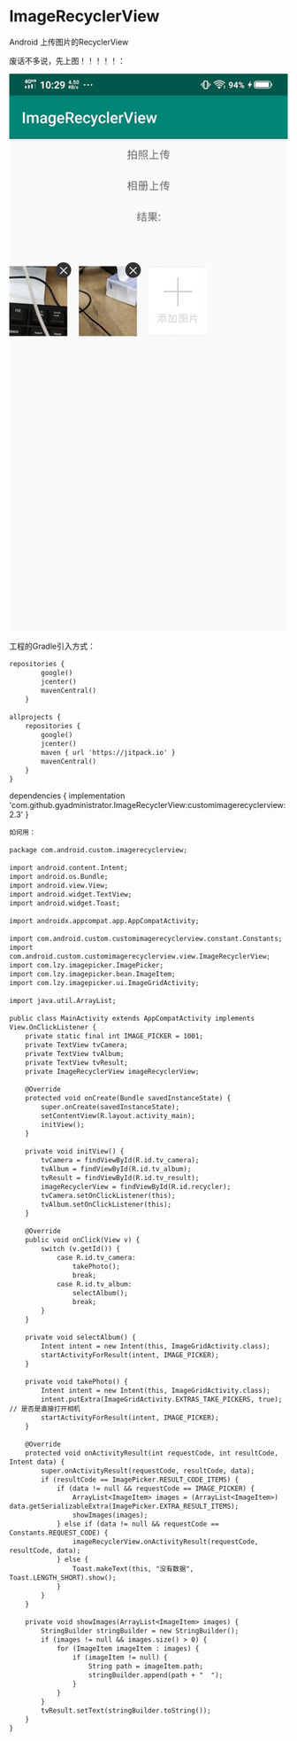 # ImageRecyclerView
Android 上传图片的RecyclerView

废话不多说，先上图！！！！！：

![image](https://github.com/gyadministrator/ImageRecyclerView/blob/master/images/spot.jpg)

工程的Gradle引入方式：

    repositories {
            google()
            jcenter()
            mavenCentral()
        }

    allprojects {
        repositories {
            google()
            jcenter()
            maven { url 'https://jitpack.io' }
            mavenCentral()
        }
    }

  dependencies {
		    implementation 'com.github.gyadministrator.ImageRecyclerView:customimagerecyclerview:2.3'
	}


	如何用：

	package com.android.custom.imagerecyclerview;

    import android.content.Intent;
    import android.os.Bundle;
    import android.view.View;
    import android.widget.TextView;
    import android.widget.Toast;

    import androidx.appcompat.app.AppCompatActivity;

    import com.android.custom.customimagerecyclerview.constant.Constants;
    import com.android.custom.customimagerecyclerview.view.ImageRecyclerView;
    import com.lzy.imagepicker.ImagePicker;
    import com.lzy.imagepicker.bean.ImageItem;
    import com.lzy.imagepicker.ui.ImageGridActivity;

    import java.util.ArrayList;

    public class MainActivity extends AppCompatActivity implements View.OnClickListener {
        private static final int IMAGE_PICKER = 1001;
        private TextView tvCamera;
        private TextView tvAlbum;
        private TextView tvResult;
        private ImageRecyclerView imageRecyclerView;

        @Override
        protected void onCreate(Bundle savedInstanceState) {
            super.onCreate(savedInstanceState);
            setContentView(R.layout.activity_main);
            initView();
        }

        private void initView() {
            tvCamera = findViewById(R.id.tv_camera);
            tvAlbum = findViewById(R.id.tv_album);
            tvResult = findViewById(R.id.tv_result);
            imageRecyclerView = findViewById(R.id.recycler);
            tvCamera.setOnClickListener(this);
            tvAlbum.setOnClickListener(this);
        }

        @Override
        public void onClick(View v) {
            switch (v.getId()) {
                case R.id.tv_camera:
                    takePhoto();
                    break;
                case R.id.tv_album:
                    selectAlbum();
                    break;
            }
        }

        private void selectAlbum() {
            Intent intent = new Intent(this, ImageGridActivity.class);
            startActivityForResult(intent, IMAGE_PICKER);
        }

        private void takePhoto() {
            Intent intent = new Intent(this, ImageGridActivity.class);
            intent.putExtra(ImageGridActivity.EXTRAS_TAKE_PICKERS, true); // 是否是直接打开相机
            startActivityForResult(intent, IMAGE_PICKER);
        }

        @Override
        protected void onActivityResult(int requestCode, int resultCode, Intent data) {
            super.onActivityResult(requestCode, resultCode, data);
            if (resultCode == ImagePicker.RESULT_CODE_ITEMS) {
                if (data != null && requestCode == IMAGE_PICKER) {
                    ArrayList<ImageItem> images = (ArrayList<ImageItem>) data.getSerializableExtra(ImagePicker.EXTRA_RESULT_ITEMS);
                    showImages(images);
                } else if (data != null && requestCode == Constants.REQUEST_CODE) {
                    imageRecyclerView.onActivityResult(requestCode, resultCode, data);
                } else {
                    Toast.makeText(this, "没有数据", Toast.LENGTH_SHORT).show();
                }
            }
        }

        private void showImages(ArrayList<ImageItem> images) {
            StringBuilder stringBuilder = new StringBuilder();
            if (images != null && images.size() > 0) {
                for (ImageItem imageItem : images) {
                    if (imageItem != null) {
                        String path = imageItem.path;
                        stringBuilder.append(path + "  ");
                    }
                }
            }
            tvResult.setText(stringBuilder.toString());
        }
    }




